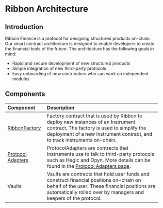 # Ribbon Architecture

## Introduction

Ribbon Finance is a protocol for designing structured products on-chain. Our smart contract architecture is designed to enable developers to create the financial tools of the future. The architecture has the following goals in mind:

* Rapid and secure development of new structured products
* Simple integration of new third-party protocols
* Easy onboarding of new contributors who can work on independent modules

## Components

| Component | Description |
| :--- | :--- |
| [RibbonFactory](ribbon-factory.md) | Factory contract that is used by Ribbon to deploy new instances of an Instrument contract. The factory is used to simplify the deployment of a new Instrument contract, and to track instruments on-chain. |
| [Protocol Adapters](protocol-adapters.md) | ProtocolAdapters are contracts that Instruments use to talk to third-party protocols such as Hegic and Opyn. More details can be found in the [Protocol Adapters page](protocol-adapters.md). |
| Vaults | Vaults are contracts that hold user funds and construct financial positions on-chain on behalf of the user. These financial positions are automatically rolled over by managers and keepers of the protocol. |



